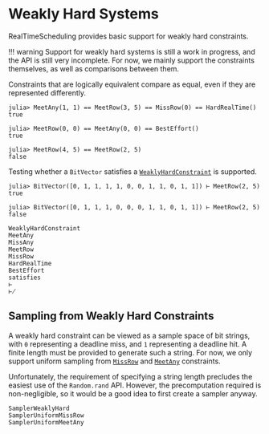 # Weakly Hard Systems

RealTimeScheduling provides basic support for weakly hard constraints.

!!! warning
    Support for weakly hard systems is still a work in progress, and the API is
    still very incomplete.  For now, we mainly support the constraints
    themselves, as well as comparisons between them.

Constraints that are logically equivalent compare as equal, even if they are
represented differently.

```@jldoctest
julia> MeetAny(1, 1) == MeetRow(3, 5) == MissRow(0) == HardRealTime()
true

julia> MeetRow(0, 0) == MeetAny(0, 0) == BestEffort()
true

julia> MeetRow(4, 5) == MeetRow(2, 5)
false
```

Testing whether a `BitVector` satisfies a [`WeaklyHardConstraint`](@ref) is
supported.

```@jldoctest
julia> BitVector([0, 1, 1, 1, 1, 0, 0, 1, 1, 0, 1, 1]) ⊢ MeetRow(2, 5)
true

julia> BitVector([0, 1, 1, 1, 0, 0, 0, 1, 1, 0, 1, 1]) ⊢ MeetRow(2, 5)
false
```


```@docs
WeaklyHardConstraint
MeetAny
MissAny
MeetRow
MissRow
HardRealTime
BestEffort
satisfies
⊢
⊬
```

## Sampling from Weakly Hard Constraints

A weakly hard constraint can be viewed as a sample space of bit strings, with
`0` representing a deadline miss, and `1` representing a deadline hit.  A
finite length must be provided to generate such a string. For now, we only
support uniform sampling from [`MissRow`](@ref) and [`MeetAny`](@ref) constraints.

Unfortunately, the requirement of specifying a string length precludes the
easiest use of the `Random.rand` API.  However, the precomputation required is
non-negligible, so it would be a good idea to first create a sampler anyway.

```@docs
SamplerWeaklyHard
SamplerUniformMissRow
SamplerUniformMeetAny
```
